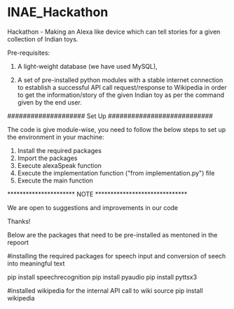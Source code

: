 # INAE_Hackathon
Hackathon - Making an Alexa like device which can tell stories for a given collection of Indian toys.

Pre-requisites: 

  1. A light-weight database (we have used MySQL), 

  2. A set of pre-installed python modules with a stable internet connection to establish a successful API call request/response to Wikipedia in order to get the              information/story of the given Indian toy as per the command given by the end user.


#################### Set Up ###########################

The code is give module-wise, you need to follow the below steps to set up the environment in your machine:

1. Install the required packages
2. Import the packages
3. Execute alexaSpeak function
4. Execute the implementation function ("from implementation.py") file
5. Execute the main function

********************** NOTE ******************************

We are open to suggestions and improvements in our code

Thanks!




Below are the packages that need to be pre-installed as mentoned in the repoort

#installing the required packages for speech input and conversion of seech into meaningful text

pip install speechrecognition
pip install pyaudio
pip install pyttsx3

#installed wikipedia for the internal API call to wiki source
pip install wikipedia
